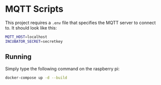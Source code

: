 # MQTT Scripts

This project requires a `.env` file that specifies the MQTT server to connect to. It should look like this:

```bash
MQTT_HOST=localhost
INCUBATOR_SECRET=secretkey
```

## Running
Simply type the following command on the raspberry pi:
```bash
docker-compose up -d --build
```
